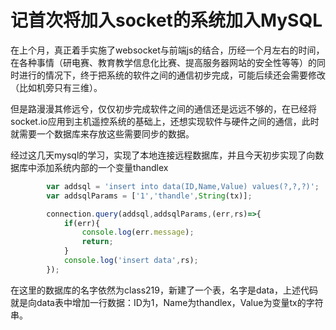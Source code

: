 # 记首次将加入socket的系统加入MySQL

在上个月，真正着手实施了websocket与前端js的结合，历经一个月左右的时间，在各种事情（研电赛、教育教学信息化比赛、提高服务器网站的安全性等等）的同时进行的情况下，终于把系统的软件之间的通信初步完成，可能后续还会需要修改（比如机旁只有三维）。

但是路漫漫其修远兮，仅仅初步完成软件之间的通信还是远远不够的，在已经将socket.io应用到主机遥控系统的基础上，还想实现软件与硬件之间的通信，此时就需要一个数据库来存放这些需要同步的数据。

经过这几天mysql的学习，实现了本地连接远程数据库，并且今天初步实现了向数据库中添加系统内部的一个变量thandlex

```js
        var addsql = 'insert into data(ID,Name,Value) values(?,?,?)';
        var addsqlParams = ['1','thandle',String(tx)];

        connection.query(addsql,addsqlParams,(err,rs)=>{
            if(err){
                console.log(err.message);
                return;
            }
            console.log('insert data',rs);
        });
```

在这里的数据库的名字依然为class219，新建了一个表，名字是data，上述代码就是向data表中增加一行数据：ID为1，Name为thandlex，Value为变量tx的字符串。









